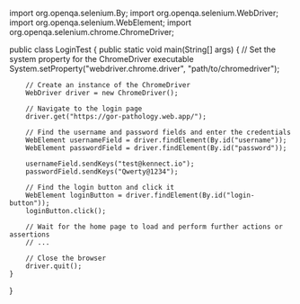 import org.openqa.selenium.By;
import org.openqa.selenium.WebDriver;
import org.openqa.selenium.WebElement;
import org.openqa.selenium.chrome.ChromeDriver;

public class LoginTest {
    public static void main(String[] args) {
        // Set the system property for the ChromeDriver executable
        System.setProperty("webdriver.chrome.driver", "path/to/chromedriver");

        // Create an instance of the ChromeDriver
        WebDriver driver = new ChromeDriver();

        // Navigate to the login page
        driver.get("https://gor-pathology.web.app/");

        // Find the username and password fields and enter the credentials
        WebElement usernameField = driver.findElement(By.id("username"));
        WebElement passwordField = driver.findElement(By.id("password"));

        usernameField.sendKeys("test@kennect.io");
        passwordField.sendKeys("Qwerty@1234");

        // Find the login button and click it
        WebElement loginButton = driver.findElement(By.id("login-button"));
        loginButton.click();

        // Wait for the home page to load and perform further actions or assertions
        // ...

        // Close the browser
        driver.quit();
    }
}
